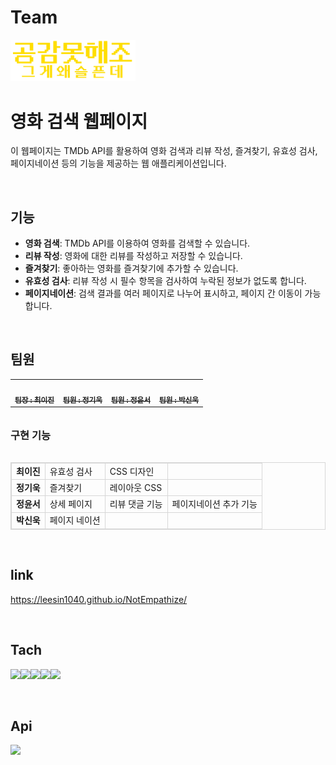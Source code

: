 # Team 
<img src="https://github.com/leesin1040/NotEmpathize/blob/main/image/teamlogo.png?raw=true" alt="팀로고" width="200px">

<br>

# 영화 검색 웹페이지

이 웹페이지는 TMDb API를 활용하여 영화 검색과 리뷰 작성, 즐겨찾기, 유효성 검사, 페이지네이션 등의 기능을 제공하는 웹 애플리케이션입니다.

<br>

## 기능

- **영화 검색**: TMDb API를 이용하여 영화를 검색할 수 있습니다.
- **리뷰 작성**: 영화에 대한 리뷰를 작성하고 저장할 수 있습니다.
- **즐겨찾기**: 좋아하는 영화를 즐겨찾기에 추가할 수 있습니다.
- **유효성 검사**: 리뷰 작성 시 필수 항목을 검사하여 누락된 정보가 없도록 합니다.
- **페이지네이션**: 검색 결과를 여러 페이지로 나누어 표시하고, 페이지 간 이동이 가능합니다.

<br>

## 팀원
<table>
  <tbody>
    <tr>
      <td align="center"><a href="https://github.com/leesin1040"><img src="https://avatars.githubusercontent.com/u/74364209?v=4" width="100px;" alt=""/><br /><sub><b> 팀장 : 최이진 </b></sub></a><br /></td>
      <td align="center"><a href="https://github.com/heyfuxkingcheez"><img src="https://avatars.githubusercontent.com/u/143869354?v=4" width="100px;" alt=""/><br /><sub><b> 팀원 : 정기욱 </b></sub></a><br /></td>
      <td align="center"><a href="https://github.com/Avoler0"><img src="https://avatars.githubusercontent.com/u/91608021?v=4" width="100px;" alt=""/><br /><sub><b> 팀원 : 정윤서 </b></sub></a><br /></td>
      <td align="center"><a href="https://github.com/PSWOOK1"><img src="https://avatars.githubusercontent.com/u/146942061?v=4" width="100px;" alt=""/><br /><sub><b> 팀원 : 박신욱 </b></sub></a><br /></td>
    </tr>
  </tbody>
</table>
<h3 style="margin: 2rem 0;">구현 기능</h3>
<table style="border:1px solid #D7D7D7;">
  <tbody>
    <tr>
      <td style="border:1px solid #D7D7D7; font-weight:600">최이진</td>
      <td style="border:1px solid #D7D7D7">유효성 검사</td>
      <td style="border:1px solid #D7D7D7">CSS 디자인</td>
      <td style="border:1px solid #D7D7D7"></td>
    </tr>
    <tr>
      <td style="border:1px solid #D7D7D7; font-weight:600">정기욱</td>
      <td style="border:1px solid #D7D7D7">즐겨찾기</td>
      <td style="border:1px solid #D7D7D7">레이아웃 CSS</td>
      <td style="border:1px solid #D7D7D7"></td>
    </tr>
    <tr>
      <td style="border:1px solid #D7D7D7; font-weight:600">정윤서</td>
      <td style="border:1px solid #D7D7D7">상세 페이지</td>
      <td style="border:1px solid #D7D7D7">리뷰 댓글 기능</td>
      <td style="border:1px solid #D7D7D7">페이지네이션 추가 기능</td>
    </tr>
    <tr>
      <td style="border:1px solid #D7D7D7; font-weight:600">박신욱</td>
      <td style="border:1px solid #D7D7D7">페이지 네이션</td>
      <td style="border:1px solid #D7D7D7"></td>
      <td style="border:1px solid #D7D7D7"></td>
    </tr>
  </tbody>
</table>

<br>

## link
https://leesin1040.github.io/NotEmpathize/


<br>

## Tach
 <img src="https://img.shields.io/badge/HTML-E34F26?style=for-the-badge&logo=html5&logoColor=white"/><img src="https://img.shields.io/badge/CSS-1572B6?style=for-the-badge&logo=css3&logoColor=white"/><img src="https://img.shields.io/badge/JavaScript-F7DF1E?style=for-the-badge&logo=javascript&logoColor=white"/><img src="https://img.shields.io/badge/github-181717?style=for-the-badge&logo=github&logoColor=white"><img src="https://img.shields.io/badge/fontawesome-339AF0?style=for-the-badge&logo=fontawesome&logoColor=white">

<br>
 
 ## Api
 <img src="https://img.shields.io/badge/TMDB-01B4E4?style=for-the-badge&logo=themoviedatabase&logoColor=white"/>

<br>
 

